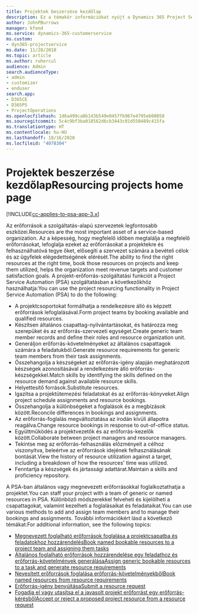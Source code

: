 ```yaml
---
title: Projektek beszerzése kezdőlap
description: Ez a témakör információkat nyújt a Dynamics 365 Project Service Automation (PSA) erőforrás-kezelési képességeiről.
author: JohnPBurrows
manager: kfend
ms.service: dynamics-365-customerservice
ms.custom:
- dyn365-projectservice
ms.date: 11/28/2018
ms.topic: article
ms.author: ruhercul
audience: Admin
search.audienceType:
- admin
- customizer
- enduser
search.app:
- D365CE
- D365PS
- ProjectOperations
ms.openlocfilehash: 1d6a499ca8b143b549e0457fb967e4795e608050
ms.sourcegitcommit: 5c4c9bf3ba018562d6cb3443c01d550489c415fa
ms.translationtype: HT
ms.contentlocale: hu-HU
ms.lasthandoff: 10/16/2020
ms.locfileid: "4078304"
---
```

# <a name="resourcing-projects-home-page"></a><span data-ttu-id="93f9a-103">Projektek beszerzése kezdőlap</span><span class="sxs-lookup"><span data-stu-id="93f9a-103">Resourcing projects home page</span></span>

[!INCLUDE[cc-applies-to-psa-app-3.x](../includes/cc-applies-to-psa-app-3x.md)]

<span data-ttu-id="93f9a-104">Az erőforrások a szolgáltatás-alapú szervezetek legfontosabb eszközei.</span><span class="sxs-lookup"><span data-stu-id="93f9a-104">Resources are the most important asset of a service-based organization.</span></span> <span data-ttu-id="93f9a-105">Az a képesség, hogy megfelelő időben megtalálja a megfelelő erőforrásokat, lefoglalja ezeket az erőforrásokat a projektekre és felhasználhatóvá tegye őket, elősegíti a szervezet számára a bevételi célok és az ügyfelek elégedettségének elérését.</span><span class="sxs-lookup"><span data-stu-id="93f9a-105">The ability to find the right resources at the right time, book those resources on projects and keep them utilized, helps the organization meet revenue targets and customer satisfaction goals.</span></span> <span data-ttu-id="93f9a-106">A projekt-erőforrás-szolgáltatási funkciót a Project Service Automation (PSA) szolgáltatásban a következőkhöz használhatja:</span><span class="sxs-lookup"><span data-stu-id="93f9a-106">You can use the project resourcing functionality in Project Service Automation (PSA) to do the following:</span></span>

- <span data-ttu-id="93f9a-107">A projektcsoportokat formálhatja a rendelkezésre álló és képzett erőforrások lefoglalásával.</span><span class="sxs-lookup"><span data-stu-id="93f9a-107">Form project teams by booking available and qualified resources.</span></span>
- <span data-ttu-id="93f9a-108">Készítsen általános csapattag-nyilvántartásokat, és határozza meg szerepüket és az erőforrás-szervezeti egységet.</span><span class="sxs-lookup"><span data-stu-id="93f9a-108">Create generic team member records and define their roles and resource organization unit.</span></span>
- <span data-ttu-id="93f9a-109">Generáljon erőforrás-követelményeket az általános csapattagok számára a feladatukból.</span><span class="sxs-lookup"><span data-stu-id="93f9a-109">Generate resource requirements for generic team members from their task assignments.</span></span>
- <span data-ttu-id="93f9a-110">Összehangolja a készségeket az erőforrás-igény alapján meghatározott készségek azonosításával a rendelkezésre álló erőforrás-készségekkel.</span><span class="sxs-lookup"><span data-stu-id="93f9a-110">Match skills by identifying the skills defined on the resource demand against available resource skills.</span></span>
- <span data-ttu-id="93f9a-111">Helyettesítő források.</span><span class="sxs-lookup"><span data-stu-id="93f9a-111">Substitute resources.</span></span>
- <span data-ttu-id="93f9a-112">Igazítsa a projektütemezési feladatokat és az erőforrás-könyveket.</span><span class="sxs-lookup"><span data-stu-id="93f9a-112">Align project schedule assignments and resource bookings.</span></span>
- <span data-ttu-id="93f9a-113">Összehangolja a különbségeket a foglalások és a megbízások között.</span><span class="sxs-lookup"><span data-stu-id="93f9a-113">Reconcile differences in bookings and assignments.</span></span>
- <span data-ttu-id="93f9a-114">Az erőforrás-foglalás megváltoztatása az irodán kívüli állapotra reagálva.</span><span class="sxs-lookup"><span data-stu-id="93f9a-114">Change resource bookings in response to out-of-office status.</span></span>
- <span data-ttu-id="93f9a-115">Együttműködés a projektvezetők és az erőforrás-kezelők között.</span><span class="sxs-lookup"><span data-stu-id="93f9a-115">Collaborate between project managers and resource managers.</span></span>
- <span data-ttu-id="93f9a-116">Tekintse meg az erőforrás-felhasználás előzményeit a célhoz viszonyítva, beleértve az erőforrások idejének felhasználásának bontását.</span><span class="sxs-lookup"><span data-stu-id="93f9a-116">View the history of resource utilization against a target, including a breakdown of how the resources' time was utilized.</span></span>
- <span data-ttu-id="93f9a-117">Fenntartja a készségek és jártassági adattárat.</span><span class="sxs-lookup"><span data-stu-id="93f9a-117">Maintain a skills and proficiency repository.</span></span>


<span data-ttu-id="93f9a-118">A PSA-ban általános vagy megnevezett erőforrásokkal foglalkoztathatja a projektet.</span><span class="sxs-lookup"><span data-stu-id="93f9a-118">You can staff your project with a team of generic or named resources in PSA.</span></span> <span data-ttu-id="93f9a-119">Különböző módszerekkel felveheti és kijelölheti a csapattagokat, valamint kezelheti a foglalásaikat és feladataikat.</span><span class="sxs-lookup"><span data-stu-id="93f9a-119">You can use various methods to add and assign team members and to manage their bookings and assignments.</span></span> <span data-ttu-id="93f9a-120">További információkért lásd a következő témákat:</span><span class="sxs-lookup"><span data-stu-id="93f9a-120">For additional information, see the following topics:</span></span>

- [<span data-ttu-id="93f9a-121">Megnevezett foglalható erőforrások foglalása a projektcsapatba és feladatokhoz hozzárendelés</span><span class="sxs-lookup"><span data-stu-id="93f9a-121">Book named bookable resources to a project team and assigning them tasks</span></span>](assign-named-bookable-resource.md)
- [<span data-ttu-id="93f9a-122">Általános foglalható erőforrások hozzárendelése egy feladathoz és erőforrás-követelmények generálása</span><span class="sxs-lookup"><span data-stu-id="93f9a-122">Assign generic bookable resources to a task and generate resource requirements</span></span>](assign-generic-bookable-resource.md)
- [<span data-ttu-id="93f9a-123">Nevesített erőforrások foglalása erőforrás-követelményekből</span><span class="sxs-lookup"><span data-stu-id="93f9a-123">Book named resources from resource requirements</span></span>](book-named-resource.md)
- [<span data-ttu-id="93f9a-124">Erőforrás-igény benyújtása</span><span class="sxs-lookup"><span data-stu-id="93f9a-124">Submit a resource request</span></span>](submit-resource-request.md)
- [<span data-ttu-id="93f9a-125">Fogadja el vagy utasítsa el a javasolt projekt erőforrást egy erőforrás-kérésből</span><span class="sxs-lookup"><span data-stu-id="93f9a-125">Accept or reject a proposed project resource from a resource request</span></span>](accept-reject-proposed-resource.md)
